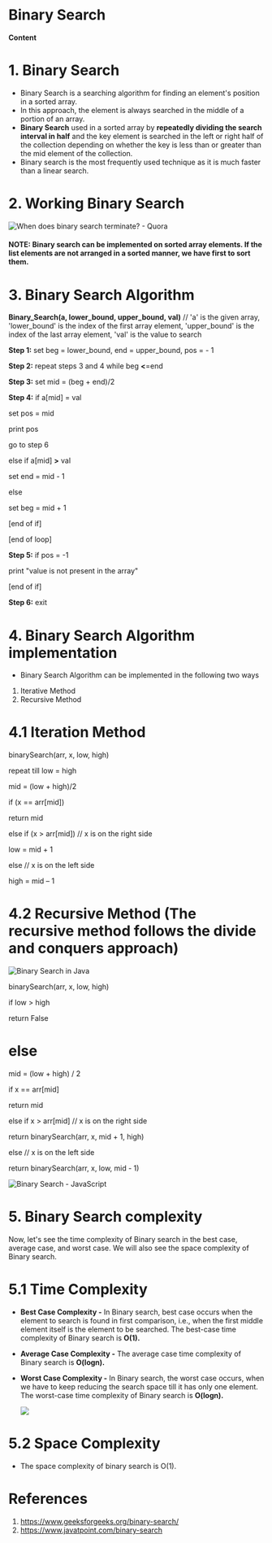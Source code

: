 # Binary Search

**Content**

# 1. Binary Search

-   Binary Search is a searching algorithm for finding an element's position in a sorted array.
-   In this approach, the element is always searched in the middle of a portion of an array.
-   **Binary Search** used in a sorted array by **repeatedly dividing the search interval in half** and the key element is searched in the left or right half of the collection depending on whether the key is less than or greater than the mid element of the collection.
-   Binary search is the most frequently used technique as it is much faster than a linear search.

# 2. Working Binary Search

![When does binary search terminate? - Quora](media/a28977e16a88229afb1d4ee46e84f078.gif)

#### **NOTE: Binary search can be implemented on sorted array elements. If the list elements are not arranged in a sorted manner, we have first to sort them.**

# 3. Binary Search Algorithm

**Binary_Search(a, lower_bound, upper_bound, val)** // 'a' is the given array, 'lower_bound' is the index of the first array element, 'upper_bound' is the index of the last array element, 'val' is the value to search

**Step 1:** set beg = lower_bound, end = upper_bound, pos = - 1

**Step 2:** repeat steps 3 and 4 while beg **\<**=end

**Step 3:** set mid = (beg + end)/2

**Step 4:** if a[mid] = val

set pos = mid

print pos

go to step 6

else if a[mid] **\>** val

set end = mid - 1

else

set beg = mid + 1

[end of if]

[end of loop]

**Step 5:** if pos = -1

print "value is not present in the array"

[end of if]

**Step 6:** exit

# 4. Binary Search Algorithm implementation

-   Binary Search Algorithm can be implemented in the following two ways
1.  Iterative Method
2.  Recursive Method

# 4.1 Iteration Method

binarySearch(arr, x, low, high)

repeat till low = high

mid = (low + high)/2

if (x == arr[mid])

return mid

else if (x \> arr[mid]) // x is on the right side

low = mid + 1

else // x is on the left side

high = mid – 1

# 4.2 Recursive Method (The recursive method follows the divide and conquers approach)

![Binary Search in Java](media/d4f2666371b9955e2b78f0a3376e7ce4.gif)

binarySearch(arr, x, low, high)

if low \> high

return False

# else

mid = (low + high) / 2

if x == arr[mid]

return mid

else if x \> arr[mid] // x is on the right side

return binarySearch(arr, x, mid + 1, high)

else // x is on the left side

return binarySearch(arr, x, low, mid - 1)

![Binary Search - JavaScript](media/08327c46dbd718a1d2c0c65bd05b801b.gif)

# 5. Binary Search complexity

Now, let's see the time complexity of Binary search in the best case, average case, and worst case. We will also see the space complexity of Binary search.

# 5.1 Time Complexity

-   **Best Case Complexity -** In Binary search, best case occurs when the element to search is found in first comparison, i.e., when the first middle element itself is the element to be searched. The best-case time complexity of Binary search is **O(1).**
-   **Average Case Complexity -** The average case time complexity of Binary search is **O(logn).**
-   **Worst Case Complexity -** In Binary search, the worst case occurs, when we have to keep reducing the search space till it has only one element. The worst-case time complexity of Binary search is **O(logn).**

    ![](media/ec7aedb332668da78c102a44456db2d6.png)

# 5.2 Space Complexity

-   The space complexity of binary search is O(1).

# References

1.  <https://www.geeksforgeeks.org/binary-search/>
2.  https://www.javatpoint.com/binary-search
